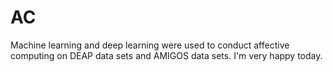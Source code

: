 # AC
Machine learning and deep learning were used to conduct affective computing on DEAP data sets and AMIGOS data sets.
I'm very happy today.
